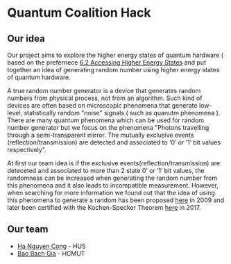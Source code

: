 # Quantum Coalition Hack

## Our idea 

Our project aims to explore the higher energy states of quantum hardware ( based on the  prefernece [6.2 Accessing Higher Energy States](https://qiskit.org/textbook/ch-quantum-hardware/accessing_higher_energy_states.html) and put together an idea of generating random number using higher energy states of quantum hardware.

A true random number generator is a device that generates random numbers from physical process, not from an algorithm. Such kind of devices are often based on microscopic phenomena that generate low-level, statistically random "noise" signals ( such as quanutm phenomena ). There are many quantum phenomena which can be used for random number generator but we focus on the phenomena "Photons travelling through a semi-transparent mirror. The mutually exclusive events (reflection/transmission) are detected and associated to ‘0’ or ‘1’ bit values respectively".

At first our team idea is if the exclusive events(reflection/transmission) are deteceted and associated to more than 2 state 0’ or ‘1’ bit values, the randomness can be increased when generating the random number from this phenomena and it also leads to incompatible measurement. However, when searching for more information we found out that the idea of using this phenomena to generate a random has been proposed [here](https://journals.aps.org/pra/abstract/10.1103/PhysRevA.79.054306) in 2009 and later been certified with the Kochen-Specker Theorem [here](https://arxiv.org/abs/1709.03687) in 2017.      

## Our team
* [Ha Nguyen Cong](https://github.com/hanoipho997) - HUS
* [Bao Bach Gia](https://github.com/bachbao) - HCMUT
